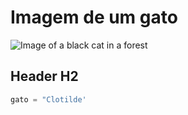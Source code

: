 # Imagem de um gato
![Image of a black cat in a forest](https://encrypted-tbn0.gstatic.com/images?q=tbn:ANd9GcTRJZLKxeXPI110ZgAnZa2CTALjVUugaqc7iMVmkNUahGQgZVILvTm_Yw9G&s=10)
## Header H2
```python
gato = "Clotilde'
